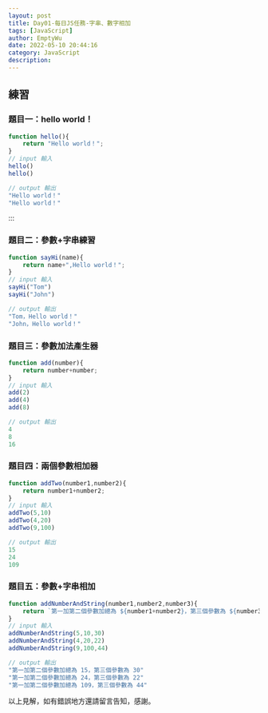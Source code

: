 ```yaml
---
layout: post
title: Day01-每日JS任務-字串、數字相加
tags: [JavaScript]
author: EmptyWu
date: 2022-05-10 20:44:16
category: JavaScript
description:
---
```


## 練習
### 題目一：hello world！

```JavaScript
function hello(){
    return "Hello world！";
}
// input 輸入
hello()
hello()

// output 輸出
"Hello world！"
"Hello world！"
```
<!--more-->
:::
### 題目二：參數+字串練習

```JavaScript
function sayHi(name){
    return name+",Hello world！";
}
// input 輸入
sayHi("Tom")
sayHi("John")

// output 輸出
"Tom，Hello world！"
"John，Hello world！"
```

### 題目三：參數加法產生器
```JavaScript
function add(number){
    return number+number;
}
// input 輸入
add(2)
add(4)
add(8)

// output 輸出
4
8
16
```

### 題目四：兩個參數相加器
```JavaScript
function addTwo(number1,number2){
    return number1+number2;
}
// input 輸入
addTwo(5,10)
addTwo(4,20)
addTwo(9,100)

// output 輸出
15
24
109
```

### 題目五：參數+字串相加
```JavaScript
function addNumberAndString(number1,number2,number3){
    return `第一加第二個參數加總為 ${number1+number2}，第三個參數為 ${number3}`;
}
// input 輸入
addNumberAndString(5,10,30)
addNumberAndString(4,20,22)
addNumberAndString(9,100,44)

// output 輸出
"第一加第二個參數加總為 15，第三個參數為 30"
"第一加第二個參數加總為 24，第三個參數為 22"
"第一加第二個參數加總為 109，第三個參數為 44"
```



以上見解，如有錯誤地方還請留言告知，感謝。